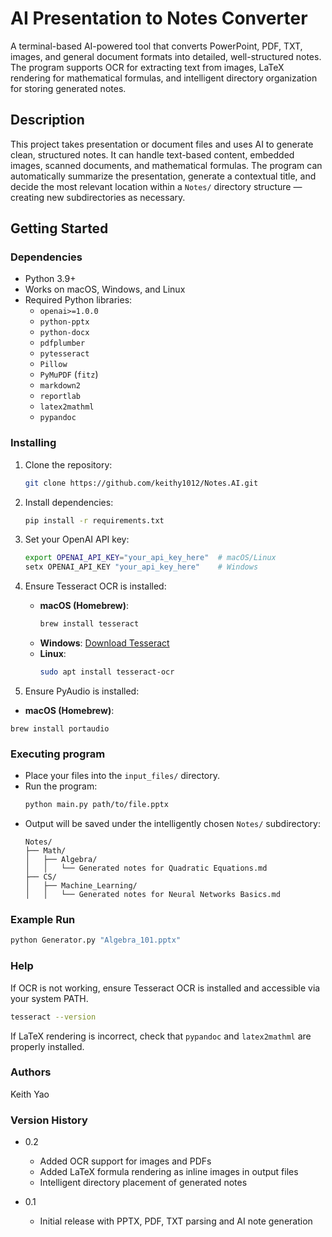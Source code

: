 # AI Presentation to Notes Converter

A terminal-based AI-powered tool that converts PowerPoint, PDF, TXT, images, and general document formats into detailed, well-structured notes. The program supports OCR for extracting text from images, LaTeX rendering for mathematical formulas, and intelligent directory organization for storing generated notes.

## Description

This project takes presentation or document files and uses AI to generate clean, structured notes. It can handle text-based content, embedded images, scanned documents, and mathematical formulas. The program can automatically summarize the presentation, generate a contextual title, and decide the most relevant location within a `Notes/` directory structure — creating new subdirectories as necessary.

## Getting Started

### Dependencies

- Python 3.9+
- Works on macOS, Windows, and Linux
- Required Python libraries:
  - `openai>=1.0.0`
  - `python-pptx`
  - `python-docx`
  - `pdfplumber`
  - `pytesseract`
  - `Pillow`
  - `PyMuPDF` (`fitz`)
  - `markdown2`
  - `reportlab`
  - `latex2mathml`
  - `pypandoc`

### Installing

1. Clone the repository:

   ```bash
   git clone https://github.com/keithy1012/Notes.AI.git
   ```

2. Install dependencies:

   ```bash
   pip install -r requirements.txt
   ```

3. Set your OpenAI API key:

   ```bash
   export OPENAI_API_KEY="your_api_key_here"  # macOS/Linux
   setx OPENAI_API_KEY "your_api_key_here"    # Windows
   ```

4. Ensure Tesseract OCR is installed:
   - **macOS (Homebrew)**:
     ```bash
     brew install tesseract
     ```
   - **Windows**: [Download Tesseract](https://github.com/UB-Mannheim/tesseract/wiki)
   - **Linux**:
     ```bash
     sudo apt install tesseract-ocr
     ```
5. Ensure PyAudio is installed:

- **macOS (Homebrew)**:

```base
brew install portaudio
```

### Executing program

- Place your files into the `input_files/` directory.
- Run the program:
  ```bash
  python main.py path/to/file.pptx
  ```
- Output will be saved under the intelligently chosen `Notes/` subdirectory:
  ```
  Notes/
  ├── Math/
  │   ├── Algebra/
  │   │   └── Generated notes for Quadratic Equations.md
  ├── CS/
  │   ├── Machine_Learning/
  │   │   └── Generated notes for Neural Networks Basics.md
  ```

### Example Run

```bash
python Generator.py "Algebra_101.pptx"
```

### Help

If OCR is not working, ensure Tesseract OCR is installed and accessible via your system PATH.

```bash
tesseract --version
```

If LaTeX rendering is incorrect, check that `pypandoc` and `latex2mathml` are properly installed.

### Authors

Keith Yao

### Version History

- 0.2

  - Added OCR support for images and PDFs
  - Added LaTeX formula rendering as inline images in output files
  - Intelligent directory placement of generated notes

- 0.1
  - Initial release with PPTX, PDF, TXT parsing and AI note generation
